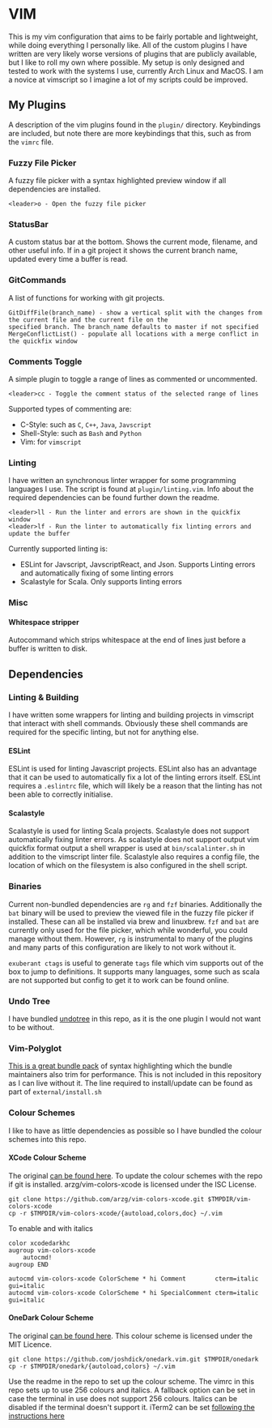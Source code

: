 # VIM

This is my vim configuration that aims to be fairly portable and lightweight, while doing everything I personally like.
All of the custom plugins I have written are very likely worse versions of plugins that are publicly available, but I
like to roll my own where possible. My setup is only designed and tested to work with the systems I use, currently Arch
Linux and MacOS.  I am a novice at vimscript so I imagine a lot of my scripts could be improved.

## My Plugins

A description of the vim plugins found in the `plugin/` directory. Keybindings are included, but note there are more
keybindings that this, such as from the `vimrc` file.

### Fuzzy File Picker

A fuzzy file picker with a syntax highlighted preview window if all dependencies are installed.
```
<leader>o - Open the fuzzy file picker
```

### StatusBar

A custom status bar at the bottom. Shows the current mode, filename, and other useful info. If in a git project it shows
the current branch name, updated every time a buffer is read.

### GitCommands

A list of functions for working with git projects.
```
GitDiffFile(branch_name) - show a vertical split with the changes from the current file and the current file on the
specified branch. The branch_name defaults to master if not specified
MergeConflictList() - populate all locations with a merge conflict in the quickfix window
```

### Comments Toggle

A simple plugin to toggle a range of lines as commented or uncommented.
```
<leader>cc - Toggle the comment status of the selected range of lines
```
Supported types of commenting are:
* C-Style: such as `C`, `C++`, `Java`, `Javscript`
* Shell-Style: such as `Bash` and `Python`
* Vim: for `vimscript`

### Linting

I have written an synchronous linter wrapper for some programming languages I use. The script is found at
`plugin/linting.vim`. Info about the required dependencies can be found further down the readme.
```
<leader>ll - Run the linter and errors are shown in the quickfix window
<leader>lf - Run the linter to automatically fix linting errors and update the buffer
```
Currently supported linting is:
* ESLint for Javscript, JavscriptReact, and Json. Supports Linting errors and automatically fixing of some linting
		errors
* Scalastyle for Scala. Only supports linting errors

### Misc

#### Whitespace stripper

Autocommand which strips whitespace at the end of lines just before a buffer is written to disk.

## Dependencies

### Linting & Building

I have written some wrappers for linting and building projects in vimscript that interact with shell commands. Obviously
these shell commands are required for the specific linting, but not for anything else.

#### ESLint

ESLint is used for linting Javascript projects. ESLint also has an advantage that it can be used to automatically fix a
lot of the linting errors itself.  ESLint requires a `.eslintrc` file, which will likely be a reason that the linting
has not been able to correctly initialise.

#### Scalastyle

Scalastyle is used for linting Scala projects. Scalastyle does not support automatically fixing linter errors. As
scalastyle does not support output vim quickfix format output a shell wrapper is used at `bin/scalalinter.sh` in
addition to the vimscript linter file. Scalastyle also requires a config file, the location of which on the filesystem
is also configured in the shell script.

### Binaries

Current non-bundled dependencies are `rg` and `fzf` binaries. Additionally the `bat` binary will be used to preview the
viewed file in the fuzzy file picker if installed. These can all be installed via brew and linuxbrew.  `fzf` and `bat`
are currently only used for the file picker, which while wonderful, you could manage without them. However, `rg` is
instrumental to many of the plugins and many parts of this configuration are likely to not work without it.

`exuberant ctags` is useful to generate `tags` file which vim supports out of the box to jump to definitions. It supports
many languages, some such as scala are not supported but config to get it to work can be found online.

### Undo Tree

I have bundled [undotree](https://github.com/mbbill/undotree) in this repo, as it is the one plugin I would not want to
be without.

### Vim-Polyglot

[This is a great bundle pack](https://github.com/sheerun/vim-polyglotv) of syntax highlighting which the bundle
maintainers also trim for performance. This is not included in this repository as I can live without it. The line
required to install/update can be found as part of `external/install.sh`

### Colour Schemes

I like to have as little dependencies as possible so I have bundled the colour schemes into this repo.

#### XCode Colour Scheme

The original [can be found here](https://github.com/arzg/vim-colors-xcode).  To update the colour schemes with the repo
if git is installed.	arzg/vim-colors-xcode is licensed under the ISC License.

```
git clone https://github.com/arzg/vim-colors-xcode.git $TMPDIR/vim-colors-xcode
cp -r $TMPDIR/vim-colors-xcode/{autoload,colors,doc} ~/.vim
```

To enable and with italics
```
color xcodedarkhc
augroup vim-colors-xcode
    autocmd!
augroup END

autocmd vim-colors-xcode ColorScheme * hi Comment        cterm=italic gui=italic
autocmd vim-colors-xcode ColorScheme * hi SpecialComment cterm=italic gui=italic
```

#### OneDark Colour Scheme

The original [can be found here](https://github.com/joshdick/onedark.vim.git).
This colour scheme is licensed under the MIT Licence.
```
git clone https://github.com/joshdick/onedark.vim.git $TMPDIR/onedark
cp -r $TMPDIR/onedark/{autoload,colors} ~/.vim
```

Use the readme in the repo to set up the colour scheme. The vimrc in this repo sets up to use 256 colours and italics.
A fallback option can be set in case the terminal in use does not support 256 colours.  Italics can be disabled if the
terminal doesn't support it. iTerm2 can be set [following the instructions
here](https://alexpearce.me/2014/05/italics-in-iterm2-vim-tmux/)
